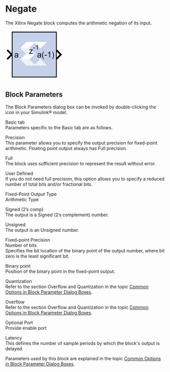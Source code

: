 # Negate

The Xilinx Negate block computes the arithmetic negation of its input.

![](./Images/jdm1555437347799.png)

## Block Parameters

The Block Parameters dialog box can be invoked by double-clicking the
icon in your Simulink® model.

Basic tab  
Parameters specific to the Basic tab are as follows.

Precision  
This parameter allows you to specify the output precision for
fixed-point arithmetic. Floating point output always has Full precision.

Full  
The block uses sufficient precision to represent the result without
error.

User Defined  
If you do not need full precision, this option allows you to specify a
reduced number of total bits and/or fractional bits.

Fixed-Point Output Type  
Arithmetic Type

Signed (2’s comp)  
The output is a Signed (2’s complement) number.

Unsigned  
The output is an Unsigned number.

Fixed-point Precision  
Number of bits  
Specifies the bit location of the binary point of the output number,
where bit zero is the least significant bit.

Binary point  
Position of the binary point in the fixed-point output.

Quantization  
Refer to the section Overflow and Quantization in the topic [Common
Options in Block Parameter Dialog
Boxes](common-options-in-block-parameter-dialog-boxes-aa1032308.html).

Overflow  
Refer to the section Overflow and Quantization in the topic [Common
Options in Block Parameter Dialog
Boxes](common-options-in-block-parameter-dialog-boxes-aa1032308.html).

Optional Port  
Provide enable port

Latency  
This defines the number of sample periods by which the block's output is
delayed.

Parameters used by this block are explained in the topic [Common Options
in Block Parameter Dialog
Boxes](common-options-in-block-parameter-dialog-boxes-aa1032308.html).
